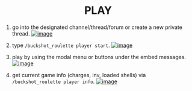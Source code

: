 <h1 align="center">
PLAY
</h1>

1. go into the designated channel/thread/forum or create a new private thread.
[![image](https://img.shields.io/badge/Image%20status-pending-ff0000?style=for-the-badge)
](https://raven-sgwc.github.io/Buckshot-Roulette-Discord-Bot/)

2. type ``/buckshot_roulette player start``.
[![image](https://img.shields.io/badge/Image%20status-pending-ff0000?style=for-the-badge)](https://raven-sgwc.github.io/Buckshot-Roulette-Discord-Bot/web/how-to/play.html)

3. play by using the modal menu or buttons under the embed messages.
[![image](https://img.shields.io/badge/Image%20status-pending-ff0000?style=for-the-badge)](https://raven-sgwc.github.io/Buckshot-Roulette-Discord-Bot/web/how-to/play.html)

4. get current game info (charges, inv, loaded shells) via ``/buckshot_roulette player info``.
[![image](https://img.shields.io/badge/Image%20status-pending-ff0000?style=for-the-badge)](https://raven-sgwc.github.io/Buckshot-Roulette-Discord-Bot/web/how-to/play.html)
